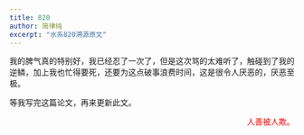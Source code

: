 ```yaml
---
title: 820
author: 简律纯
excerpt: "水系820溯源原文"
---
```


我的脾气真的特别好，我已经忍了一次了，但是这次骂的太难听了，触碰到了我的逆鳞，加上我也忙得要死，还要为这点破事浪费时间，这是很令人厌恶的，厌恶至极。

等我写完这篇论文，再来更新此文。

<div align="right"><font color="red">人善被人欺。</font></div>

